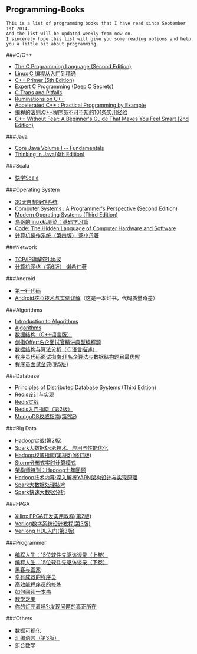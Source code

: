 ## Programming-Books

    This is a list of programming books that I have read since September 1st 2014.
    And the list will be updated weekly from now on.
    I sincerely hope this list will give you some reading options and help you a little bit about programming.


###C/C++

* [The C Programming Language (Second Edition)][001]
* [Linux C 编程从入门到精通][002]
* [C++ Primer (5th Edition)][003]
* [Expert C Programming (Deep C Secrets)][004]
* [C Traps and Pitfalls][005]
* [Ruminations on C++][006]
* [Accelerated C++ : Practical Programming by Example][007]
* [编程的法则:C++程序员不可不知的101条实用经验][008]
* [C++ Without Fear: A Beginner's Guide That Makes You Feel Smart (2nd Edition)][009]

###Java

* [Core Java Volume I -- Fundamentals][010]
* [Thinking in Java(4th Edition)][040]

###Scala
* [快学Scala][054]

###Operating System

* [30天自制操作系统][011]
* [Computer Systems : A Programmer's Perspective (Second Edition)][012]
* [Modern Operating Systems (Third Edition)][013]
* [鸟哥的linux私房菜：基础学习篇][014]
* [Code: The Hidden Language of Computer Hardware and Software][015]
* [计算机操作系统（第四版） 汤小丹著][056]

###Network
* [TCP/IP详解卷1:协议][042]
* [计算机网络（第6版） 谢希仁著][052]

###Android

* [第一行代码][016]
* [Android核心技术与实例详解][017]（这是一本烂书，代码质量奇差）

###Algorithms

* [Introduction to Algorithms][018]
* [Algorithms][019]
* [数据结构（C++语言版）][020]
* [剑指Offer:名企面试官精讲典型编程题][021]
* [数据结构与算法分析（Ｃ语言描述）][039]
* [程序员代码面试指南:IT名企算法与数据结构题目最优解][050]
* [程序员面试金典(第5版)][051]

###Database

* [Principles of Distributed Database Systems (Third Edition)][022]
* [Redis设计与实现][037]
* [Redis实战][038]
* [Redis入门指南（第2版）][041]
* [MongoDB权威指南(第2版)][044]

###Big Data

* [Hadoop实战(第2版)][043]
* [Spark大数据处理:技术、应用与性能优化][045]
* [Hadoop权威指南(第3版)(修订版)][046]
* [Storm分布式实时计算模式][047]
* [架构师特刊：Hadoop十年回顾][048]
* [Hadoop技术内幕:深入解析YARN架构设计与实现原理][049]
* [Spark大数据处理技术][053]
* [Spark快速大数据分析][055]

###FPGA

* [Xilinx FPGA开发实用教程(第2版)][023]
* [Verilog数字系统设计教程(第3版)][024]
* [Verilong HDL入门(第3版)][025]

###Programmer

* [编程人生：15位软件先驱访谈录（上卷）][026]
* [编程人生：15位软件先驱访谈录（下卷）][027]
* [黑客与画家][028]
* [卓有成效的程序员][029]
* [高效能程序员的修炼][030]
* [如何阅读一本书][031]
* [数学之美][032]
* [你的灯亮着吗?:发现问题的真正所在][033]

###Others

* [数据可视化][034]
* [汇编语言（第3版）][035]
* [组合数学][036]


[001]: http://www.amazon.cn/C%E7%A8%8B%E5%BA%8F%E8%AE%BE%E8%AE%A1%E8%AF%AD%E8%A8%80-%E5%85%8B%E5%B0%BC%E6%B1%89/dp/B0011425T8/ref=sr_1_1?ie=UTF8&qid=1441107329&sr=8-1&keywords=c%E7%A8%8B%E5%BA%8F%E8%AE%BE%E8%AE%A1%E8%AF%AD%E8%A8%80
[002]: http://www.amazon.cn/Linux-C%E7%BC%96%E7%A8%8B%E4%BB%8E%E5%85%A5%E9%97%A8%E5%88%B0%E7%B2%BE%E9%80%9A-%E5%AE%8B%E7%A3%8A/dp/B00HI96AFA/ref=sr_1_1?ie=UTF8&qid=1441107461&sr=8-1&keywords=Linux+C+%E7%BC%96%E7%A8%8B%E4%BB%8E%E5%85%A5%E9%97%A8%E5%88%B0%E7%B2%BE%E9%80%9A
[003]: http://www.amazon.cn/C-Primer-%E6%96%AF%E5%9D%A6%E5%88%A9%C2%B7%E6%9D%8E%E6%99%AE%E6%9B%BC/dp/B00ESUIL0O/ref=sr_1_1?ie=UTF8&qid=1441107605&sr=8-1&keywords=c+primer
[004]: http://www.amazon.cn/C%E4%B8%93%E5%AE%B6%E7%BC%96%E7%A8%8BExpert-C-Programming-Deep-C-Secrets-Peter-Van-Der-Linden/dp/B0012NIW9K/ref=sr_1_1?ie=UTF8&qid=1441107698&sr=8-1&keywords=expert+c+programming
[005]: http://www.amazon.cn/C%E9%99%B7%E9%98%B1%E4%B8%8E%E7%BC%BA%E9%99%B7-%E7%BE%8E-%E5%AE%89%E5%BE%B7%E9%B2%81%C2%B7%E5%87%AF%E5%B0%BC%E6%A0%BC/dp/B00W34E1Z6/ref=sr_1_1?ie=UTF8&qid=1441107761&sr=8-1&keywords=C+Traps+and+Pitfalls
[006]: http://www.amazon.cn/C-%E6%B2%89%E6%80%9D%E5%BD%95-%E5%87%AF%E5%B0%BC%E6%A0%BC/dp/B00BHSPP7M/ref=sr_1_1?ie=UTF8&qid=1441107856&sr=8-1&keywords=Ruminations+on+C%2B%2B
[007]: http://www.amazon.cn/Accelerated-C-Practical-Programming-by-Example-Koenig-Andrew/dp/020170353X/ref=sr_1_1?ie=UTF8&qid=1441107955&sr=8-1&keywords=Accelerated+C%2B%2B+%3A+Practical+Programming+by+Example
[008]: http://www.amazon.cn/%E7%BC%96%E7%A0%81%E7%9A%84%E6%B3%95%E5%88%99-C-%E7%A8%8B%E5%BA%8F%E5%91%98%E4%B8%8D%E5%8F%AF%E4%B8%8D%E7%9F%A5%E7%9A%84101%E6%9D%A1%E5%AE%9E%E7%94%A8%E7%BB%8F%E9%AA%8C-%E5%88%98%E5%85%89/dp/B00HQ7VB3A/ref=sr_1_1?ie=UTF8&qid=1441108049&sr=8-1&keywords=C%2B%2B%E7%A8%8B%E5%BA%8F%E5%91%98%E4%B8%8D%E5%8F%AF%E4%B8%8D%E7%9F%A5%E7%9A%84101%E6%9D%A1%E5%AE%9E%E7%94%A8%E7%BB%8F%E9%AA%8C
[009]: http://www.amazon.cn/C-Without-Fear-A-Beginner-s-Guide-That-Makes-You-Feel-Smart-Overland-Brian/dp/0132673266/ref=sr_1_1?ie=UTF8&qid=1441108247&sr=8-1&keywords=C%2B%2B+Without+Fear%3A+A+Beginner%27s+Guide+That+Makes+You+Feel+Smart+2nd+Edition
[010]: http://www.amazon.cn/Java%E6%A0%B8%E5%BF%83%E6%8A%80%E6%9C%AF-%E5%9F%BA%E7%A1%80%E7%9F%A5%E8%AF%86-%E9%9C%8D%E6%96%AF%E7%89%B9%E6%9B%BC/dp/B00G9KF4JC/ref=sr_1_1?ie=UTF8&qid=1441108492&sr=8-1&keywords=Core+Java+Volume+I
[011]: http://www.amazon.cn/30%E5%A4%A9%E8%87%AA%E5%88%B6%E6%93%8D%E4%BD%9C%E7%B3%BB%E7%BB%9F-%E5%B7%9D%E5%90%88%E7%A7%80%E5%AE%9E/dp/B0091QAH7U/ref=sr_1_1?ie=UTF8&qid=1441108655&sr=8-1&keywords=30%E5%A4%A9%E8%87%AA%E5%88%B6%E6%93%8D%E4%BD%9C%E7%B3%BB%E7%BB%9F
[012]: http://www.amazon.cn/%E8%AE%A1%E7%AE%97%E6%9C%BA%E7%A7%91%E5%AD%A6%E4%B8%9B%E4%B9%A6-%E6%B7%B1%E5%85%A5%E7%90%86%E8%A7%A3%E8%AE%A1%E7%AE%97%E6%9C%BA%E7%B3%BB%E7%BB%9F-%E5%B8%83%E8%8E%B1%E6%81%A9%E7%89%B9/dp/B004BJ18KM/ref=sr_1_1?ie=UTF8&qid=1441108738&sr=8-1&keywords=computer+systems+a+programmer%27s+perspective
[013]: http://www.amazon.cn/%E7%8E%B0%E4%BB%A3%E6%93%8D%E4%BD%9C%E7%B3%BB%E7%BB%9F-%E5%A1%94%E5%AB%A9%E9%B2%8D%E5%A7%86/dp/B002GKAMFA/ref=sr_1_1?ie=UTF8&qid=1441108932&sr=8-1&keywords=Modern+Operating+Systems+%28Third+Edition%29
[014]: http://www.amazon.cn/%E9%B8%9F%E5%93%A5%E7%9A%84Linux%E7%A7%81%E6%88%BF%E8%8F%9C-%E5%9F%BA%E7%A1%80%E5%AD%A6%E4%B9%A0%E7%AF%87-%E9%B8%9F%E5%93%A5/dp/B003TJNO98/ref=sr_1_1?ie=UTF8&qid=1441109471&sr=8-1&keywords=%E9%B8%9F%E5%93%A5%E7%9A%84linux%E7%A7%81%E6%88%BF%E8%8F%9C+%E5%9F%BA%E7%A1%80%E5%AD%A6%E4%B9%A0%E7%AF%87+%E7%AC%AC%E5%9B%9B%E7%89%88
[015]: http://www.amazon.cn/%E7%BC%96%E7%A0%81-%E9%9A%90%E5%8C%BF%E5%9C%A8%E8%AE%A1%E7%AE%97%E6%9C%BA%E8%BD%AF%E7%A1%AC%E4%BB%B6%E8%83%8C%E5%90%8E%E7%9A%84%E8%AF%AD%E8%A8%80-%E6%9F%A5%E5%B0%94%E6%96%AF%E2%80%A2%E4%BD%A9%E6%8E%AA%E5%B0%94%E5%BE%B7/dp/B009RSXIB4/ref=sr_1_1?ie=UTF8&qid=1441110164&sr=8-1&keywords=code+the+hidden+language+of+computer+hardware+and+software
[016]: http://www.amazon.cn/%E7%AC%AC%E4%B8%80%E8%A1%8C%E4%BB%A3%E7%A0%81-Android-%E9%83%AD%E9%9C%96/dp/B00LVHTI9U/ref=sr_1_1?ie=UTF8&qid=1441109071&sr=8-1&keywords=%E7%AC%AC%E4%B8%80%E8%A1%8C%E4%BB%A3%E7%A0%81
[017]: http://www.amazon.cn/Android%E6%A0%B8%E5%BF%83%E6%8A%80%E6%9C%AF%E4%B8%8E%E5%AE%9E%E4%BE%8B%E8%AF%A6%E8%A7%A3-%E6%AC%A7%E9%98%B3%E9%9B%B6/dp/B00CBZQ3ZI/ref=sr_1_1?ie=UTF8&qid=1441109131&sr=8-1&keywords=Android%E6%A0%B8%E5%BF%83%E6%8A%80%E6%9C%AF%E4%B8%8E%E5%AE%9E%E4%BE%8B%E8%AF%A6%E8%A7%A3
[018]: http://www.amazon.cn/%E7%AE%97%E6%B3%95%E5%AF%BC%E8%AE%BA-Thomas-H-Cormen/dp/B00AK7BYJY/ref=sr_1_1?ie=UTF8&qid=1441109289&sr=8-1&keywords=Introduction+to+Algorithms
[019]: http://www.amazon.cn/%E5%9B%BE%E7%81%B5%E7%A8%8B%E5%BA%8F%E8%AE%BE%E8%AE%A1%E4%B8%9B%E4%B9%A6-%E7%AE%97%E6%B3%95-%E5%A1%9E%E5%A5%87%E5%A8%81%E5%85%8B/dp/B009OCFQ0O/ref=sr_1_1?ie=UTF8&qid=1441109316&sr=8-1&keywords=Algorithms
[020]: http://www.amazon.cn/%E6%B8%85%E5%8D%8E%E5%A4%A7%E5%AD%A6%E8%AE%A1%E7%AE%97%E6%9C%BA%E7%B3%BB%E5%88%97%E6%95%99%E6%9D%90-%E6%95%B0%E6%8D%AE%E7%BB%93%E6%9E%84-%E9%82%93%E4%BF%8A%E8%BE%89/dp/B00FEC2GYM/ref=sr_1_2?ie=UTF8&qid=1441109386&sr=8-2&keywords=%E6%95%B0%E6%8D%AE%E7%BB%93%E6%9E%84%EF%BC%88C%2B%2B%E8%AF%AD%E8%A8%80%E7%89%88%EF%BC%89
[021]: http://www.amazon.cn/%E5%89%91%E6%8C%87Offer-%E5%90%8D%E4%BC%81%E9%9D%A2%E8%AF%95%E5%AE%98%E7%B2%BE%E8%AE%B2%E5%85%B8%E5%9E%8B%E7%BC%96%E7%A8%8B%E9%A2%98-%E4%BD%95%E6%B5%B7%E6%B6%9B/dp/B00L5LKMVU/ref=sr_1_1?ie=UTF8&qid=1441110099&sr=8-1&keywords=%E5%89%91%E6%8C%87offer
[022]: http://www.amazon.cn/%E4%B8%96%E7%95%8C%E8%91%97%E5%90%8D%E8%AE%A1%E7%AE%97%E6%9C%BA%E6%95%99%E6%9D%90%E7%B2%BE%E9%80%89-%E5%88%86%E5%B8%83%E5%BC%8F%E6%95%B0%E6%8D%AE%E5%BA%93%E7%B3%BB%E7%BB%9F%E5%8E%9F%E7%90%86-%E5%8E%84%E5%85%B9%E5%8F%99/dp/B00JW45XYI/ref=sr_1_1?ie=UTF8&qid=1441109622&sr=8-1&keywords=Principles+of+Distributed+Database+Systems+%28Third+Edition%29
[023]: http://www.amazon.cn/gp/product/B008RKB400?psc=1&ref_=oh_aui_detailpage_o02_s00
[024]: http://www.amazon.cn/gp/product/B00DZGIETU?psc=1&ref_=oh_aui_detailpage_o03_s00
[025]: http://www.amazon.cn/gp/product/B001J54X1M?psc=1&ref_=oh_aui_detailpage_o03_s00
[026]: http://www.amazon.cn/%E7%BC%96%E7%A8%8B%E4%BA%BA%E7%94%9F-15%E4%BD%8D%E8%BD%AF%E4%BB%B6%E5%85%88%E9%A9%B1%E8%AE%BF%E8%B0%88%E5%BD%95-%E7%BE%8E-Peter-Seibel/dp/B00QA7GA2Y/ref=sr_1_1?ie=UTF8&qid=1441109760&sr=8-1&keywords=%E7%BC%96%E7%A8%8B%E4%BA%BA%E7%94%9F
[027]: http://www.amazon.cn/%E7%BC%96%E7%A8%8B%E4%BA%BA%E7%94%9F-15%E4%BD%8D%E8%BD%AF%E4%BB%B6%E5%85%88%E9%A9%B1%E8%AE%BF%E8%B0%88%E5%BD%95-%E5%A1%9E%E8%B4%9D%E5%B0%94/dp/B00QA7G6NM/ref=sr_1_2?ie=UTF8&qid=1441109760&sr=8-2&keywords=%E7%BC%96%E7%A8%8B%E4%BA%BA%E7%94%9F
[028]: http://www.amazon.cn/%E9%BB%91%E5%AE%A2%E4%B8%8E%E7%94%BB%E5%AE%B6-%E7%A1%85%E8%B0%B7%E5%88%9B%E4%B8%9A%E4%B9%8B%E7%88%B6Paul-Graham%E6%96%87%E9%9B%86-Paul-Graham/dp/B004WHZGZQ/ref=sr_1_1?ie=UTF8&qid=1441109916&sr=8-1&keywords=%E9%BB%91%E5%AE%A2%E4%B8%8E%E7%94%BB%E5%AE%B6
[029]: http://www.amazon.cn/%E5%8D%93%E6%9C%89%E6%88%90%E6%95%88%E7%9A%84%E7%A8%8B%E5%BA%8F%E5%91%98-%E5%BC%97%E5%BE%B7/dp/B001XCWFOI/ref=sr_1_1?ie=UTF8&qid=1441109964&sr=8-1&keywords=%E5%8D%93%E6%9C%89%E6%88%90%E6%95%88%E7%9A%84%E7%A8%8B%E5%BA%8F%E5%91%98
[030]: http://www.amazon.cn/%E9%AB%98%E6%95%88%E8%83%BD%E7%A8%8B%E5%BA%8F%E5%91%98%E7%9A%84%E4%BF%AE%E7%82%BC-%E9%98%BF%E7%89%B9%E4%BC%8D%E5%BE%B7/dp/B00DXZFZPO/ref=sr_1_1?ie=UTF8&qid=1441110034&sr=8-1&keywords=%E9%AB%98%E6%95%88%E8%83%BD%E7%A8%8B%E5%BA%8F%E5%91%98%E7%9A%84%E4%BF%AE%E7%82%BC
[031]: http://www.amazon.cn/%E5%A6%82%E4%BD%95%E9%98%85%E8%AF%BB%E4%B8%80%E6%9C%AC%E4%B9%A6-%E8%8E%AB%E6%8F%90%E9%BB%98%C2%B7J%C2%B7%E8%89%BE%E5%BE%B7%E5%8B%92/dp/B00IX8NX5A/ref=sr_1_1?ie=UTF8&qid=1441110060&sr=8-1&keywords=%E5%A6%82%E4%BD%95%E9%98%85%E8%AF%BB%E4%B8%80%E6%9C%AC%E4%B9%A6
[032]: http://www.amazon.cn/%E6%95%B0%E5%AD%A6%E4%B9%8B%E7%BE%8E-%E5%90%B4%E5%86%9B/dp/B00P6OJ09C/ref=sr_1_1?ie=UTF8&qid=1441110270&sr=8-1&keywords=%E6%95%B0%E5%AD%A6%E4%B9%8B%E7%BE%8E
[033]: http://www.amazon.cn/%E4%BD%A0%E7%9A%84%E7%81%AF%E4%BA%AE%E7%9D%80%E5%90%97-%E5%8F%91%E7%8E%B0%E9%97%AE%E9%A2%98%E7%9A%84%E7%9C%9F%E6%AD%A3%E6%89%80%E5%9C%A8-%E9%AB%98%E6%96%AF/dp/B00H1XNAIS/ref=sr_1_1?ie=UTF8&qid=1441110498&sr=8-1&keywords=%E4%BD%A0%E7%9A%84%E7%81%AF%E4%BA%AE%E7%9D%80%E5%90%97
[034]: http://www.amazon.cn/%E5%A4%A7%E6%95%B0%E6%8D%AE%E4%B8%9B%E4%B9%A6-%E6%95%B0%E6%8D%AE%E5%8F%AF%E8%A7%86%E5%8C%96-%E9%99%88%E4%B8%BA/dp/B00GDI2SGC/ref=sr_1_1?ie=UTF8&qid=1441110354&sr=8-1&keywords=%E6%95%B0%E6%8D%AE%E5%8F%AF%E8%A7%86%E5%8C%96
[035]: http://www.amazon.cn/%E6%B1%87%E7%BC%96%E8%AF%AD%E8%A8%80-%E7%8E%8B%E7%88%BD/dp/B00EYSPGYE/ref=sr_1_1?ie=UTF8&qid=1441110382&sr=8-1&keywords=%E6%B1%87%E7%BC%96%E8%AF%AD%E8%A8%80
[036]: http://www.amazon.cn/%E6%99%AE%E9%80%9A%E9%AB%98%E7%AD%89%E6%95%99%E8%82%B2-%E5%9B%BD%E5%AE%B6%E7%BA%A7%E8%A7%84%E5%88%92%E6%95%99%E6%9D%90%C2%B7%E8%AE%A1%E7%AE%97%E6%9C%BA%E7%A7%91%E5%AD%A6%E7%BB%84%E5%90%88%E5%AD%A6%E4%B8%9B%E4%B9%A6-%E7%BB%84%E5%90%88%E6%95%B0%E5%AD%A6-%E5%8D%A2%E5%BC%80%E6%BE%84/dp/B00GRS27Q4/ref=sr_1_4?ie=UTF8&qid=1441110448&sr=8-4&keywords=%E7%BB%84%E5%90%88%E6%95%B0%E5%AD%A6
[037]: http://www.amazon.cn/Redis%E8%AE%BE%E8%AE%A1%E4%B8%8E%E5%AE%9E%E7%8E%B0-%E9%BB%84%E5%81%A5%E5%AE%8F-%E8%91%97/dp/B00LZNV5B4/ref=sr_1_1?ie=UTF8&qid=1447603413&sr=8-1&keywords=redis%E8%AE%BE%E8%AE%A1%E4%B8%8E%E5%AE%9E%E7%8E%B0
[038]: http://www.amazon.cn/Redis%E5%AE%9E%E6%88%98-%E7%BA%A6%E8%A5%BF%E4%BA%9A-L-%E5%8D%A1%E5%B0%94%E6%A3%AE/dp/B016YLS2LM/ref=sr_1_1?ie=UTF8&qid=1447603542&sr=8-1&keywords=redis%E5%AE%9E%E6%88%98
[039]: http://www.amazon.cn/%E6%95%B0%E6%8D%AE%E7%BB%93%E6%9E%84%E4%B8%8E%E7%AE%97%E6%B3%95%E5%88%86%E6%9E%90-C%E8%AF%AD%E8%A8%80%E6%8F%8F%E8%BF%B0-%E9%9F%A6%E6%96%AF/dp/B003X4LF4U/ref=sr_1_2?ie=UTF8&qid=1451582683&sr=8-2&keywords=%E6%95%B0%E6%8D%AE%E7%BB%93%E6%9E%84%E4%B8%8E%E7%AE%97%E6%B3%95%E5%88%86%E6%9E%90%EF%BC%88%EF%BC%A3%E8%AF%AD%E8%A8%80%E6%8F%8F%E8%BF%B0%EF%BC%89
[040]: http://www.amazon.cn/Java%E7%BC%96%E7%A8%8B%E6%80%9D%E6%83%B3-%E5%9F%83%E5%8F%B2%E5%B0%94/dp/B0011F7WU4/ref=sr_1_1?ie=UTF8&qid=1453210934&sr=8-1&keywords=java%E7%BC%96%E7%A8%8B%E6%80%9D%E6%83%B3
[041]: https://www.amazon.cn/Redis%E5%85%A5%E9%97%A8%E6%8C%87%E5%8D%97-%E6%9D%8E%E5%AD%90%E9%AA%85/dp/B00X65PE3E/ref=sr_1_1?ie=UTF8&qid=1460902323&sr=8-1&keywords=redis%E5%85%A5%E9%97%A8%E6%8C%87%E5%8D%97+%E7%AC%AC2%E7%89%88
[042]: https://www.amazon.cn/TCP-IP%E8%AF%A6%E8%A7%A3%E5%8D%B71-%E5%8D%8F%E8%AE%AE-W-Richard-Stevens/dp/B00116OTVS/ref=sr_1_1?ie=UTF8&qid=1461163325&sr=8-1&keywords=tcp+ip
[043]: https://www.amazon.cn/Hadoop%E5%AE%9E%E6%88%98-%E9%99%86%E5%98%89%E6%81%92/dp/B009X25AI8/ref=sr_1_1?ie=UTF8&qid=1461242501&sr=8-1&keywords=hadoop%E5%AE%9E%E6%88%98
[044]: https://www.amazon.cn/MongoDB%E6%9D%83%E5%A8%81%E6%8C%87%E5%8D%97-%E9%9C%8D%E5%A4%9A%E7%BD%97%E5%A4%AB/dp/B00HLX035Q/ref=sr_1_1?ie=UTF8&qid=1461940848&sr=8-1&keywords=mongodb%E6%9D%83%E5%A8%81%E6%8C%87%E5%8D%97
[045]: https://www.amazon.cn/Spark%E5%A4%A7%E6%95%B0%E6%8D%AE%E5%A4%84%E7%90%86-%E6%8A%80%E6%9C%AF-%E5%BA%94%E7%94%A8%E4%B8%8E%E6%80%A7%E8%83%BD%E4%BC%98%E5%8C%96-%E9%AB%98%E5%BD%A6%E6%9D%B0/dp/B00PI1LWI0/ref=sr_1_1?s=books&ie=UTF8&qid=1462009307&sr=1-1&keywords=spark%E5%A4%A7%E6%95%B0%E6%8D%AE%E5%A4%84%E7%90%86
[046]: https://www.amazon.cn/Hadoop%E6%9D%83%E5%A8%81%E6%8C%87%E5%8D%97-%E6%80%80%E7%89%B9/dp/B00OUFXPDA/ref=sr_1_1?ie=UTF8&qid=1462198692&sr=8-1&keywords=hadoop%E6%9D%83%E5%A8%81%E6%8C%87%E5%8D%97
[047]: https://www.amazon.cn/%E5%A4%A7%E6%95%B0%E6%8D%AE%E6%8A%80%E6%9C%AF%E4%B8%9B%E4%B9%A6-Storm%E5%88%86%E5%B8%83%E5%BC%8F%E5%AE%9E%E6%97%B6%E8%AE%A1%E7%AE%97%E6%A8%A1%E5%BC%8F-%E5%90%89%E5%A5%A5%E5%85%B9/dp/B00QPZBK8U/ref=sr_1_1?ie=UTF8&qid=1462198768&sr=8-1&keywords=storm%E5%88%86%E5%B8%83%E5%BC%8F%E5%AE%9E%E6%97%B6%E8%AE%A1%E7%AE%97%E6%A8%A1%E5%BC%8F
[048]: http://www.infoq.com/cn/minibooks/download/Hadoop-10-years
[049]: https://www.amazon.cn/Hadoop%E6%8A%80%E6%9C%AF%E5%86%85%E5%B9%95-%E6%B7%B1%E5%85%A5%E8%A7%A3%E6%9E%90YARN%E6%9E%B6%E6%9E%84%E8%AE%BE%E8%AE%A1%E4%B8%8E%E5%AE%9E%E7%8E%B0%E5%8E%9F%E7%90%86-%E8%91%A3%E8%A5%BF%E6%88%90/dp/B00GSD3TE2/ref=sr_1_2?ie=UTF8&qid=1462977289&sr=8-2&keywords=yarn
[050]: https://www.amazon.cn/%E7%A8%8B%E5%BA%8F%E5%91%98%E4%BB%A3%E7%A0%81%E9%9D%A2%E8%AF%95%E6%8C%87%E5%8D%97-IT%E5%90%8D%E4%BC%81%E7%AE%97%E6%B3%95%E4%B8%8E%E6%95%B0%E6%8D%AE%E7%BB%93%E6%9E%84%E9%A2%98%E7%9B%AE%E6%9C%80%E4%BC%98%E8%A7%A3-%E5%B7%A6%E7%A8%8B%E4%BA%91/dp/B015D1UCG2/ref=sr_1_1?ie=UTF8&qid=1465742263&sr=8-1&keywords=%E7%A8%8B%E5%BA%8F%E5%91%98%E4%BB%A3%E7%A0%81%E9%9D%A2%E8%AF%95%E6%8C%87%E5%8D%97
[051]: https://www.amazon.cn/%E7%A8%8B%E5%BA%8F%E5%91%98%E9%9D%A2%E8%AF%95%E9%87%91%E5%85%B8-%E9%BA%A6%E5%85%8B%E9%81%93%E5%B0%94/dp/B00G8VOQOG/ref=sr_1_1?ie=UTF8&qid=1465742338&sr=8-1&keywords=%E7%A8%8B%E5%BA%8F%E5%91%98%E9%9D%A2%E8%AF%95%E9%87%91%E5%85%B8
[052]: https://www.amazon.cn/%E6%99%AE%E9%80%9A%E9%AB%98%E7%AD%89%E6%95%99%E8%82%B2%E6%9C%AC%E7%A7%91%E5%9B%BD%E5%AE%B6%E7%BA%A7%E8%A7%84%E5%88%92%E6%95%99%E6%9D%90-%E8%AE%A1%E7%AE%97%E6%9C%BA%E7%BD%91%E7%BB%9C-%E8%B0%A2%E5%B8%8C%E4%BB%81/dp/B00D6MV25Q/ref=sr_1_1?ie=UTF8&qid=1466425822&sr=8-1&keywords=%E8%AE%A1%E7%AE%97%E6%9C%BA%E7%BD%91%E7%BB%9C+%E8%B0%A2%E5%B8%8C%E4%BB%81
[053]: https://www.amazon.cn/Spark%E5%A4%A7%E6%95%B0%E6%8D%AE%E5%A4%84%E7%90%86%E6%8A%80%E6%9C%AF-%E5%A4%8F%E4%BF%8A%E9%B8%BE/dp/B00QUG5C9C/ref=sr_1_4?ie=UTF8&qid=1467125062&sr=8-4&keywords=spark
[054]: https://www.amazon.cn/%E5%BF%AB%E5%AD%A6Scala-%E5%87%AF%E2%80%A2S-%E9%9C%8D%E6%96%AF%E6%9B%BC/dp/B009P8FHHO/ref=sr_1_1?ie=UTF8&qid=1467387881&sr=8-1&keywords=%E5%BF%AB%E5%AD%A6scala
[055]: https://www.amazon.cn/Spark%E5%BF%AB%E9%80%9F%E5%A4%A7%E6%95%B0%E6%8D%AE%E5%88%86%E6%9E%90-%E7%BE%8E-%E5%8D%A1%E5%8A%B3-%E7%BE%8E-%E8%82%AF%E7%BB%B4%E5%B0%BC%E6%96%AF%E7%A7%91-%E7%BE%8E-%E6%B8%A9%E5%BE%B7%E5%B0%94-%E5%8A%A0-%E6%89%8E%E5%93%88%E9%87%8C%E4%BA%9A/dp/B016DWSEXI/ref=sr_1_1?ie=UTF8&qid=1467387923&sr=8-1&keywords=spark
[056]: https://www.amazon.cn/%E8%AE%A1%E7%AE%97%E6%9C%BA%E6%93%8D%E4%BD%9C%E7%B3%BB%E7%BB%9F-%E6%B1%A4%E5%B0%8F%E4%B8%B9/dp/B00L8QPZXC/ref=sr_1_1?ie=UTF8&qid=1467902886&sr=8-1&keywords=%E8%AE%A1%E7%AE%97%E6%9C%BA%E6%93%8D%E4%BD%9C%E7%B3%BB%E7%BB%9F
